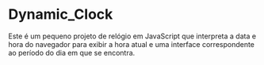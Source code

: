 # Dynamic_Clock
Este é um pequeno projeto de relógio em JavaScript que interpreta a data e hora do navegador para exibir a hora atual e uma interface correspondente ao período do dia em que se encontra.

